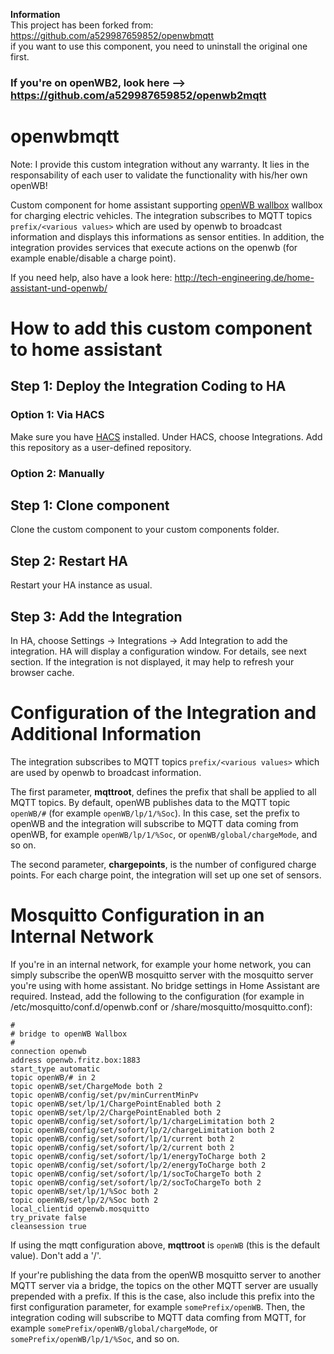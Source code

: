 **Information**  
This project has been forked from: https://github.com/a529987659852/openwbmqtt  
if you want to use this component, you need to uninstall the original one first.  

### If you're on openWB2, look here --> https://github.com/a529987659852/openwb2mqtt
# openwbmqtt

Note: I provide this custom integration without any warranty. It lies in the responsability of each user to validate the functionality with his/her own openWB!

Custom component for home assistant supporting [openWB wallbox](https://openwb.de/main/) wallbox for charging electric vehicles. The integration subscribes to MQTT topics `prefix/<various values>` which are used by openwb to broadcast information and displays this informations as sensor entities.
In addition, the integration provides services that execute actions on the openwb (for example enable/disable a charge point).

If you need help, also have a look here: http://tech-engineering.de/home-assistant-und-openwb/

# How to add this custom component to home assistant

## Step 1: Deploy the Integration Coding to HA
### Option 1: Via HACS
Make sure you have [HACS](https://github.com/hacs/integration) installed. Under HACS, choose Integrations. Add this repository as a user-defined repository.

### Option 2: Manually
## Step 1: Clone component
Clone the custom component to your custom components folder.

## Step 2: Restart HA
Restart your HA instance as usual.

## Step 3: Add the Integration
In HA, choose Settings -> Integrations -> Add Integration to add the integration. HA will display a configuration window. For details, see next section. If the integration is not displayed, it may help to refresh your browser cache.

# Configuration of the Integration and Additional Information
The integration subscribes to MQTT topics `prefix/<various values>` which are used by openwb to broadcast information.

The first parameter, **mqttroot**, defines the prefix that shall be applied to all MQTT topics. By default, openWB publishes data to the MQTT topic `openWB/#` (for example `openWB/lp/1/%Soc`). In this case, set the prefix to openWB and the integration will subscribe to MQTT data coming from openWB, for example `openWB/lp/1/%Soc`, or `openWB/global/chargeMode`, and so on.
  
The second parameter, **chargepoints**, is the number of configured charge points. For each charge point, the integration will set up one set of sensors.

# Mosquitto Configuration in an Internal Network

If you're in an internal network, for example your home network, you can simply subscribe the openWB mosquitto server with the mosquitto server you're using with home assistant. No bridge settings in Home Assistant are required. Instead, add the following to the configuration (for example in /etc/mosquitto/conf.d/openwb.conf or /share/mosquitto/mosquitto.conf):

```
#
# bridge to openWB Wallbox
#
connection openwb
address openwb.fritz.box:1883
start_type automatic
topic openWB/# in 2
topic openWB/set/ChargeMode both 2
topic openWB/config/set/pv/minCurrentMinPv
topic openWB/set/lp/1/ChargePointEnabled both 2
topic openWB/set/lp/2/ChargePointEnabled both 2
topic openWB/config/set/sofort/lp/1/chargeLimitation both 2
topic openWB/config/set/sofort/lp/2/chargeLimitation both 2
topic openWB/config/set/sofort/lp/1/current both 2
topic openWB/config/set/sofort/lp/2/current both 2
topic openWB/config/set/sofort/lp/1/energyToCharge both 2
topic openWB/config/set/sofort/lp/2/energyToCharge both 2
topic openWB/config/set/sofort/lp/1/socToChargeTo both 2
topic openWB/config/set/sofort/lp/2/socToChargeTo both 2
topic openWB/set/lp/1/%Soc both 2
topic openWB/set/lp/2/%Soc both 2
local_clientid openwb.mosquitto
try_private false
cleansession true
```
If using the mqtt configuration above, **mqttroot** is `openWB` (this is the default value). Don't add a '/'.

If your're publishing the data from the openWB mosquitto server to another MQTT server via a bridge, the topics on the other MQTT server are usually prepended with a prefix. If this is the case, also include this prefix into the first configuration parameter, for example `somePrefix/openWB`. Then, the integration coding will subscribe to MQTT data comfing from MQTT, for example `somePrefix/openWB/global/chargeMode`, or `somePrefix/openWB/lp/1/%Soc`, and so on.
